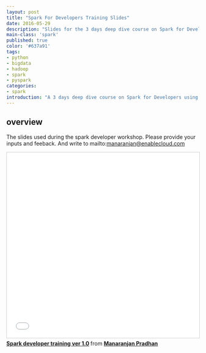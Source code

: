 ```yaml
---
layout: post
title: "Spark For Developers Training Slides"
date: 2016-05-29
description: "Slides for the 3 days deep dive course on Spark for Developers using Python"
main-class: 'spark'
published: true
color: '#637a91'
tags:
- python
- bigdata
- hadoop
- spark
- pyspark
categories:
- spark
introduction: "A 3 days deep dive course on Spark for Developers using Python"
---
```


## overview

The slides used during the spark developer workshop. Please provide your inputs and feeback. And write to mailto:manaranjan@enablecloud.com

<iframe src="//www.slideshare.net/slideshow/embed_code/key/fKEGSZOOUzuP9B" width="595" height="485" frameborder="0" marginwidth="0" marginheight="0" scrolling="no" style="border:1px solid #CCC; border-width:1px; margin-bottom:5px; max-width: 100%;" allowfullscreen> </iframe> <div style="margin-bottom:5px"> <strong> <a href="//www.slideshare.net/manaranjan/spark-developer-training-ver-10" title="Spark developer training ver 1.0" target="_blank">Spark developer training ver 1.0</a> </strong> from <strong><a href="//www.slideshare.net/manaranjan" target="_blank">Manaranjan Pradhan</a></strong> </div>
